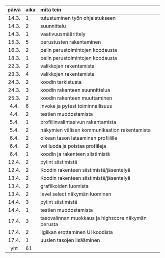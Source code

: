 
| päivä | aika | mitä tein  |
| :----:|:-----| :-----|
| 14.3. | 1    | tutustuminen työn ohjeistukseen |
| 14.3. | 2    | suunnittelu |
| 14.3. | 1    | vaativuusmäärittely |
| 15.3. | 5    | perustusten rakentaminen |
| 16.3. | 2    | pelin perustoimintojen koodausta |
| 18.3. | 1    | pelin perustoimintojen koodausta |
| 22.3. | 2    | valikkojen rakentamista |
| 23.3. | 4    | valikkojen rakentamista |
| 24.3. | 2    | koodin tarkistusta |
| 24.3. | 3    | koodin rakenteen suunnittelua |
| 25.3. | 2    | koodin rakenteen muuttaminen |
|  4.4. | 6    | invoke ja pytest toiminnallisuus |
|  4.4. | 2    | testien muodostamista |
|  5.4. | 1    | profiilinvalintasivun rakentamista | 
|  5.4. | 2    | näkymien välisen kommunikaation rakentamista |
|  6.4. | 2    | oikean tason lataaminen profiilille |
|  6.4. | 2    | voi luoda ja poistaa profiileja |
|  6.4. | 1    | koodin ja rakenteen siistimistä |
| 12.4. | 2    | pylint siistimistä |
| 12.4. | 2    | Koodin rakenteen siistimistä/jäsentelyä |
| 13.4. | 2    | Koodin rakenteen siistimistä/jäsentelyä |
| 13.4. | 2    | grafiikoiden luomista |
| 13.4. | 2    | level select näkymän luominen |
| 14.4. | 3    | pylint siistimistä |
| 14.4. | 1    | testien muodostamista |
| 17.4. | 3    | tasovalinnan muokkaus ja highscore näkymän perusta|
| 17.4. | 2    | ligiikan erottaminen UI koodista |
| 17.4. | 1    | uusien tasojen lisääminen |
| yht   | 61   | | 
